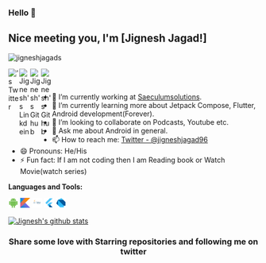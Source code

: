 
### Hello 👋

## Nice meeting you, I'm [Jignesh Jagad!]

<p align="left"> <img src="https://komarev.com/ghpvc/?username=jigneshjagads&label=Views&color=blue&style=plastic" alt="jigneshjagads" /> </p>

<a href="https://twitter.com/Jigneshjagad96">
  <img align="left" alt="
  's Twitter" width="22px" src="https://cdn.jsdelivr.net/npm/simple-icons@v3/icons/twitter.svg" />
</a>
<a href="https://linkedin.com/in/jignesh-jagad-7bb279129">
  <img align="left" alt="Jignesh's Linkdein" width="22px" src="https://cdn.jsdelivr.net/npm/simple-icons@v3/icons/linkedin.svg" />
</a>
<a href="https://github.com/jigneshjagads">
  <img align="left" alt="Jignesh's Github" width="22px" src="https://cdn.jsdelivr.net/npm/simple-icons@v3/icons/github.svg" />
</a>
<a href="https://github.com/jigneshjagad">
  <img align="left" alt="Jignesh's Github" width="22px" src="https://cdn.jsdelivr.net/npm/simple-icons@v3/icons/github.svg" />
</a>

<br/>
<br/>



- 🔭 I’m currently working at [Saeculumsolutions](https://saeculumsolutions.com/).
- 🌱 I’m currently learning more about Jetpack Compose, Flutter, Android development(Forever).
- 👯 I’m looking to collaborate on Podcasts, Youtube etc.
- 💬 Ask me about Android in general.
- 📫 How to reach me: [Twitter - @jigneshjagad96](https://twitter.com/jigneshjagad96)
- 😄 Pronouns: He/His
- ⚡ Fun fact: If I am not coding then I am Reading book or Watch Movie(watch series)

**Languages and Tools:**  

<code><img height="20" src="https://raw.githubusercontent.com/github/explore/80688e429a7d4ef2fca1e82350fe8e3517d3494d/topics/android/android.png"></code>
<code><img height="20" src="https://raw.githubusercontent.com/github/explore/80688e429a7d4ef2fca1e82350fe8e3517d3494d/topics/kotlin/kotlin.png"></code>
<code><img height="20" src="https://raw.githubusercontent.com/github/explore/80688e429a7d4ef2fca1e82350fe8e3517d3494d/topics/java/java.png"></code>
<code><img height="20" src="https://raw.githubusercontent.com/github/explore/80688e429a7d4ef2fca1e82350fe8e3517d3494d/topics/flutter/flutter.png"></code>
<code><img height="20" src="https://raw.githubusercontent.com/github/explore/80688e429a7d4ef2fca1e82350fe8e3517d3494d/topics/dart/dart.png"></code>


<a href="https://github.com/jigneshjagads">
 <img align="center" src="https://github-readme-stats.vercel.app/api?username=jigneshjagads&show_icons=true&theme=light&line_height=27" alt="Jignesh's github stats"/>
</a>

<div align="center">

### Share some love with Starring repositories and following me on twitter 

</div>

<!---
jigneshjagads/jigneshjagads is a ✨ special ✨ repository because its `README.md` (this file) appears on your GitHub profile.
You can click the Preview link to take a look at your changes.
--->
